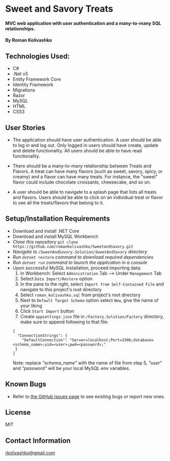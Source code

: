 # Sweet and Savory Treats

#### MVC web application with user authentication and a many-to-many SQL relationships. 

#### By Roman Kolivashko

## Technologies Used:
* C#
* .Net v5
* Entity Framework Core
* Identity Framework
* Migrations
* Razor
* MySQL 
* HTML
* CSS3


## User Stories

* The application should have user authentication. A user should be able to log in and log out. Only logged in users should have create, update and delete functionality. All users should be able to have read functionality.

* There should be a many-to-many relationship between Treats and Flavors. A treat can have many flavors (such as sweet, savory, spicy, or creamy) and a flavor can have many treats. For instance, the "sweet" flavor could include chocolate croissants, cheesecake, and so on.

* A user should be able to navigate to a splash page that lists all treats and flavors. Users should be able to click on an individual treat or flavor to see all the treats/flavors that belong to it.

## Setup/Installation Requirements

* Download and install .NET Core
* Download and install MySQL Workbench
* _Clone this repository_ `git clone https://github.com/romankolivashko/SweetandSavory.git`
* _Navigate to `/SweetAndSavory.Solution/SweetAndSavory` directory_
* _Run `dotnet restore` command to download required dependencies_
* _Run `dotnet run` command to launch the application in a console_
* Upon successful MySQL installation, proceed importing data:
  1. In Workbench: Select `Administration` Tab --> Under `Management` Tab 
  2. Select `Data Import/Restore` option
  3. In the pane to the right, select `Import from Self-Contained File` and navigate to this project's root directory
  4. Select `roman_kolivashko.sql` from project's root directory
  5. Next to `Default Target Schema` option select `New`, give the name of your liking
  6. Click `Start Import` button
  7. Create `appsettings.json` file in `/Factory.Solution/Factory` directory, make sure to append following to that file:
  ```
  {
    "ConnectionStrings": {
      "DefaultConnection": "Server=localhost;Port=3306;database=<schema_name>;uid=<user>;pwd=<password>;"
   }
  }
  ```
  Note: replace *"schema_name"* with the name of file from step 5, *"user"* and *"password"* will be your local MySQL env variables.


## Known Bugs

* Refer to [the GitHub issues page](https://github.com/romankolivashko/SweetandSavory/issues) to see existing bugs or report new ones. 

## License

MIT
## Contact Information

rkolivashko@gmail.com
